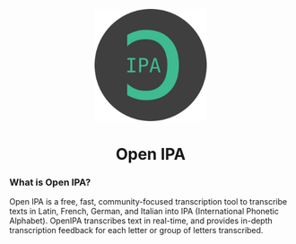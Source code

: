 <p align='center'>
  <img src='readme/logo-circle.png' width='200' height='200' />
</p>

<h1 align='center'>
  Open IPA
</h1>

### What is Open IPA?
Open IPA is a free, fast, community-focused transcription tool to transcribe texts in Latin, French, German, and Italian into IPA (International Phonetic Alphabet). OpenIPA transcribes text in real-time, and provides in-depth transcription feedback for each letter or group of letters transcribed.
